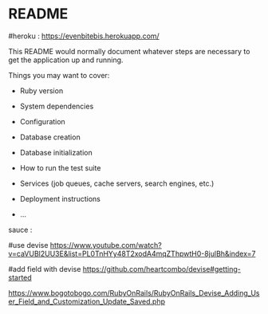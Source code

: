 # README

#heroku : https://evenbitebis.herokuapp.com/

This README would normally document whatever steps are necessary to get the
application up and running.

Things you may want to cover:

* Ruby version

* System dependencies

* Configuration

* Database creation

* Database initialization

* How to run the test suite

* Services (job queues, cache servers, search engines, etc.)

* Deployment instructions

* ...













sauce :

#use devise
https://www.youtube.com/watch?v=caVUBl2UU3E&list=PL0TnHYy48T2xodA4mqZThpwtH0-8julBh&index=7


#add field with devise
https://github.com/heartcombo/devise#getting-started


https://www.bogotobogo.com/RubyOnRails/RubyOnRails_Devise_Adding_User_Field_and_Customization_Update_Saved.php
